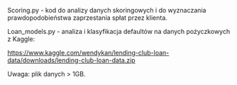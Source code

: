 Scoring.py - kod do analizy danych skoringowych i do wyznaczania prawdopodobieństwa zaprzestania spłat przez klienta.

Loan_models.py - analiza i klasyfikacja defaultów na danych pożyczkowych z Kaggle:

https://www.kaggle.com/wendykan/lending-club-loan-data/downloads/lending-club-loan-data.zip

Uwaga: plik danych > 1GB.
